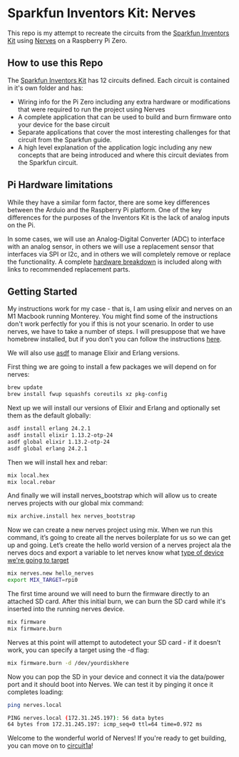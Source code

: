 # Sparkfun Inventors Kit: Nerves

This repo is my attempt to recreate the circuits from the [Sparkfun Inventors Kit](https://www.sparkfun.com/products/15267) using [Nerves](https://www.nerves-project.org/) on a Raspberry Pi Zero.

## How to use this Repo

The [Sparkfun Inventors Kit](https://www.sparkfun.com/products/15267) has 12 circuits defined.  Each circuit is contained in it's own folder and has:

- Wiring info for the Pi Zero including any extra hardware or modifications that were required to run the project using Nerves
- A complete application that can be used to build and burn firmware onto your device for the base circuit
- Separate applications that cover the most interesting challenges for that circuit from the Sparkfun guide.
- A high level explanation of the application logic including any new concepts that are being introduced and where this circuit deviates from the Sparkfun circuit.

## Pi Hardware limitations

While they have a similar form factor, there are some key differences between the Arduio and the Raspberry Pi platform.  One of the key differences for the purposes of the Inventors Kit is the lack of analog inputs on the Pi. 

In some cases, we will use an Analog-Digital Converter (ADC) to interface with an analog sensor, in others we will use a replacement sensor that interfaces via SPI or I2c, and in others we will completely remove or replace the functionality.  A complete [hardware breakdown](./HARDWARE.md) is included along with links to recommended replacement parts.

## Getting Started

My instructions work for my case  - that is, I am using elixir and nerves on an M1 Macbook running Monterey.  You might find some of the instructions don't work perfectly for you if this is not your scenario.  In order to use nerves, we have to take a number of steps.  I will presuppose that we have homebrew installed, but if you don’t you can follow the instructions [here](https://brew.sh/).

We will also use [asdf](https://asdf-vm.com/) to manage Elixir and Erlang versions.

First thing we are going to install a few packages we will depend on for nerves:

```bash
brew update
brew install fwup squashfs coreutils xz pkg-config
```

Next up we will install our versions of Elixir and Erlang and optionally set them as the default globally:

```bash
asdf install erlang 24.2.1
asdf install elixir 1.13.2-otp-24
asdf global elixir 1.13.2-otp-24
asdf global erlang 24.2.1  
```

Then we will install hex and rebar:

```bash
mix local.hex
mix local.rebar
```
And finally we will install nerves_bootstrap which will allow us to create nerves projects with our global mix command:

```bash
mix archive.install hex nerves_bootstrap
```

Now we can create a new nerves project using mix.  When we run this command, it’s going to create all the nerves boilerplate for us so we can get up and going.   Let’s create the hello world version of a nerves project ala the nerves docs and export a variable to let nerves know what [type of device we're going to target](https://hexdocs.pm/nerves/targets.html)

```bash
mix nerves.new hello_nerves
export MIX_TARGET=rpi0
```

The first time around we will need to burn the firmware directly to an attached SD card.  After this initial burn, we can burn the SD card while it's inserted into the running nerves device.

```bash
mix firmware
mix firmware.burn
```

Nerves at this point will attempt to autodetect your SD card - if it doesn’t work, you can specify a target using the -d flag:

```bash
mix firmware.burn -d /dev/yourdiskhere
``` 

Now you can pop the SD in your device and connect it via the data/power port and it should boot into Nerves.  We can test it by pinging it once it completes loading:

```bash
ping nerves.local

PING nerves.local (172.31.245.197): 56 data bytes
64 bytes from 172.31.245.197: icmp_seq=0 ttl=64 time=0.972 ms
```

Welcome to the wonderful world of Nerves!  If you're ready to get building, you can move on to [circuit1a](./circuit1a/README.md)!

